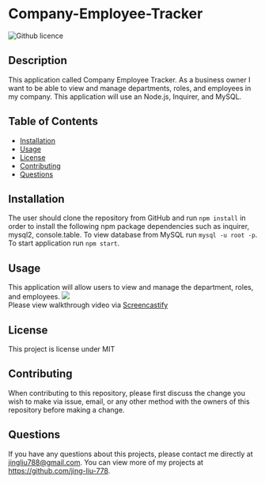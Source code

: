 # Company-Employee-Tracker

  ![Github licence](http://img.shields.io/badge/license-MIT-blue.svg)
  
  
  ## Description 
  This application called Company Employee Tracker. As a business owner I want to be able to view and manage departments, roles, and employees in my company. This application will use an Node.js, Inquirer, and MySQL.  

  ## Table of Contents
  * [Installation](#installation)
  * [Usage](#usage)
  * [License](#license)
  * [Contributing](#contributing)
  * [Questions](#questions)
  
  ## Installation 
  The user should clone the repository from GitHub and run `npm install` in order to install the following npm package dependencies such as inquirer, mysql2, console.table. To view database from MySQL run `mysql -u root -p`. To start application run `npm start`.

  ## Usage 
  This application will allow users to view and manage the department, roles, and employees. <img src="utils/team tracker.gif"><br>Please view walkthrough video via  [Screencastify](https://drive.google.com/file/d/1OdnpSC4mjI6TT_bHkuD6n9Bpu2snfCcn/view)<br>
  
  
  ## License 
  This project is license under MIT
  
  ## Contributing 
  When contributing to this repository, please first discuss the change you wish to make via issue, email, or any other method with the owners of this repository before making a change.
  
  ## Questions
  If you have any questions about this projects, please contact me directly at jingliu788@gmail.com. You can view more of my projects at https://github.com/jing-liu-778.
